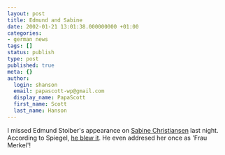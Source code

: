 ```yaml
---
layout: post
title: Edmund and Sabine
date: 2002-01-21 13:01:38.000000000 +01:00
categories:
- german news
tags: []
status: publish
type: post
published: true
meta: {}
author:
  login: shanson
  email: papascott-wp@gmail.com
  display_name: PapaScott
  first_name: Scott
  last_name: Hanson
---
```

<p>I missed Edmund Stoiber's appearance on <a href="http://www.sabinechristiansen.de/">Sabine Christiansen</a> last night. According to Spiegel, <a href="http://www.spiegel.de/politik/deutschland/0,1518,178163,00.html">he blew it</a>. He even addresed her once as 'Frau Merkel'!</p>

